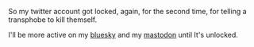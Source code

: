 So my twitter account got locked, again, for the second time, for telling a transphobe to kill themself.

I'll be more active on my [bluesky](https://bsky.app/profile/kate.pet) and my [mastodon](https://dariox.club/@kate) until It's unlocked.